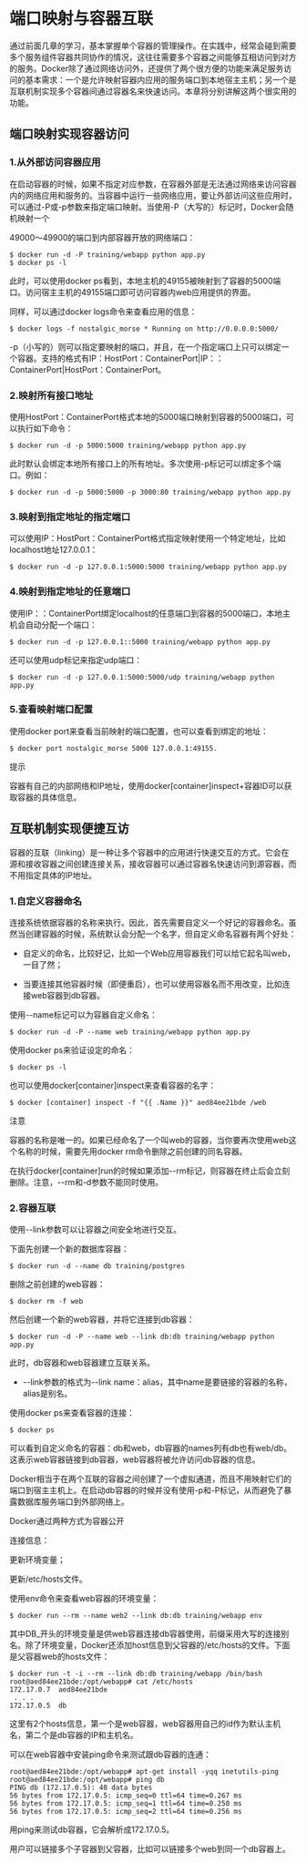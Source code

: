 
#  端口映射与容器互联

通过前面几章的学习，基本掌握单个容器的管理操作。在实践中，经常会碰到需要多个服务组件容器共同协作的情况，这往往需要多个容器之间能够互相访问到对方的服务。Docker除了通过网络访问外，还提供了两个很方便的功能来满足服务访问的基本需求：一个是允许映射容器内应用的服务端口到本地宿主主机；另一个是互联机制实现多个容器间通过容器名来快速访问。本章将分别讲解这两个很实用的功能。


## 端口映射实现容器访问
	
### 1.从外部访问容器应用
	
在启动容器的时候，如果不指定对应参数，在容器外部是无法通过网络来访问容器内的网络应用和服务的。当容器中运行一些网络应用，要让外部访问这些应用时，可以通过-P或-p参数来指定端口映射。当使用-P（大写的）标记时，Docker会随机映射一个

49000～49900的端口到内部容器开放的网络端口：

```	 
$ docker run -d -P training/webapp python app.py
$ docker ps -l 
```
	
此时，可以使用docker ps看到，本地主机的49155被映射到了容器的5000端口。访问宿主主机的49155端口即可访问容器内web应用提供的界面。
	
同样，可以通过docker logs命令来查看应用的信息：

```	 
$ docker logs -f nostalgic_morse * Running on http://0.0.0.0:5000/ 
```

-p（小写的）则可以指定要映射的端口，并且，在一个指定端口上只可以绑定一个容器。支持的格式有IP：HostPort：ContainerPort|IP：：ContainerPort|HostPort：ContainerPort。
	
### 2.映射所有接口地址

使用HostPort：ContainerPort格式本地的5000端口映射到容器的5000端口，可以执行如下命令：

```	 
$ docker run -d -p 5000:5000 training/webapp python app.py
```

此时默认会绑定本地所有接口上的所有地址。多次使用-p标记可以绑定多个端口。例如：

``` 
$ docker run -d -p 5000:5000 -p 3000:80 training/webapp python app.py 
```

### 3.映射到指定地址的指定端口
	
可以使用IP：HostPort：ContainerPort格式指定映射使用一个特定地址，比如localhost地址127.0.0.1：

```	 
$ docker run -d -p 127.0.0.1:5000:5000 training/webapp python app.py 
```	 
	
### 4.映射到指定地址的任意端口

使用IP：：ContainerPort绑定localhost的任意端口到容器的5000端口，本地主机会自动分配一个端口：

```	 
$ docker run -d -p 127.0.0.1::5000 training/webapp python app.py 
``` 
	
还可以使用udp标记来指定udp端口：

```	 
$ docker run -d -p 127.0.0.1:5000:5000/udp training/webapp python app.py 
```

### 5.查看映射端口配置

使用docker port来查看当前映射的端口配置，也可以查看到绑定的地址：

```
$ docker port nostalgic_morse 5000 127.0.0.1:49155. 
```

提示

容器有自己的内部网络和IP地址，使用docker[container]inspect+容器ID可以获取容器的具体信息。


## 互联机制实现便捷互访
	
容器的互联（linking）是一种让多个容器中的应用进行快速交互的方式。它会在源和接收容器之间创建连接关系，接收容器可以通过容器名快速访问到源容器，而不用指定具体的IP地址。
	
### 1.自定义容器命名
	
连接系统依据容器的名称来执行。因此，首先需要自定义一个好记的容器命名。虽然当创建容器的时候，系统默认会分配一个名字，但自定义命名容器有两个好处：

* 自定义的命名，比较好记，比如一个Web应用容器我们可以给它起名叫web，一目了然；

* 当要连接其他容器时候（即便重启），也可以使用容器名而不用改变，比如连接web容器到db容器。
	
使用--name标记可以为容器自定义命名：

```	 
$ docker run -d -P --name web training/webapp python app.py 
```

使用docker ps来验证设定的命名：

```	 
$ docker ps -l  
```

也可以使用docker[container]inspect来查看容器的名字：

```	 
$ docker [container] inspect -f "{{ .Name }}" aed84ee21bde /web 
```

注意
	
容器的名称是唯一的。如果已经命名了一个叫web的容器，当你要再次使用web这个名称的时候，需要先用docker rm命令删除之前创建的同名容器。

在执行docker[container]run的时候如果添加--rm标记，则容器在终止后会立刻删除。注意，--rm和-d参数不能同时使用。
	
### 2.容器互联
	
使用--link参数可以让容器之间安全地进行交互。
	
下面先创建一个新的数据库容器：

```	 
$ docker run -d --name db training/postgres 
```

删除之前创建的web容器：

```	 
$ docker rm -f web 
```

然后创建一个新的web容器，并将它连接到db容器：

```
$ docker run -d -P --name web --link db:db training/webapp python app.py 
```

此时，db容器和web容器建立互联关系。

* --link参数的格式为--link name：alias，其中name是要链接的容器的名称，alias是别名。

使用docker ps来查看容器的连接：

```	 
$ docker ps  
```

可以看到自定义命名的容器：db和web，db容器的names列有db也有web/db。这表示web容器链接到db容器，web容器将被允许访问db容器的信息。
	
Docker相当于在两个互联的容器之间创建了一个虚拟通道，而且不用映射它们的端口到宿主主机上。在启动db容器的时候并没有使用-p和-P标记，从而避免了暴露数据库服务端口到外部网络上。
	
Docker通过两种方式为容器公开


连接信息：

更新环境变量；
	
更新/etc/hosts文件。

使用env命令来查看web容器的环境变量：

```	 
$ docker run --rm --name web2 --link db:db training/webapp env 
```

其中DB_开头的环境变量是供web容器连接db容器使用，前缀采用大写的连接别名。除了环境变量，Docker还添加host信息到父容器的/etc/hosts的文件。下面是父容器web的hosts文件：

``` 
$ docker run -t -i --rm --link db:db training/webapp /bin/bash 
root@aed84ee21bde:/opt/webapp# cat /etc/hosts 
172.17.0.7  aed84ee21bde
 . . . 
172.17.0.5  db 
```

这里有2个hosts信息，第一个是web容器，web容器用自己的id作为默认主机名，第二个是db容器的IP和主机名。

可以在web容器中安装ping命令来测试跟db容器的连通：

```	 
root@aed84ee21bde:/opt/webapp# apt-get install -yqq inetutils-ping root@aed84ee21bde:/opt/webapp# ping db 
PING db (172.17.0.5): 48 data bytes 
56 bytes from 172.17.0.5: icmp_seq=0 ttl=64 time=0.267 ms 
56 bytes from 172.17.0.5: icmp_seq=1 ttl=64 time=0.250 ms 
56 bytes from 172.17.0.5: icmp_seq=2 ttl=64 time=0.256 ms 
```

用ping来测试db容器，它会解析成172.17.0.5。
	
用户可以链接多个子容器到父容器，比如可以链接多个web到同一个db容器上。
